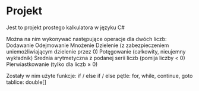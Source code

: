 # Projekt
Jest to projekt prostego kalkulatora w języku C#

Można na nim wykonywać następujące operacje dla dwóch liczb: 
Dodawanie
Odejmowanie
Mnożenie
Dzielenie (z zabezpieczeniem uniemożliwiającym dzielenie przez 0)
Potęgowanie (całkowity, nieujemny wykładnik)
Średnia arytmetyczna z podanej serii liczb (pomija liczby < 0)
Pierwiastkowanie (tylko dla liczb ≥ 0)

Zostały w nim użyte funkcje: 
if / else if / else
pętle: for, while, continue, goto 
tablice: double[] 





